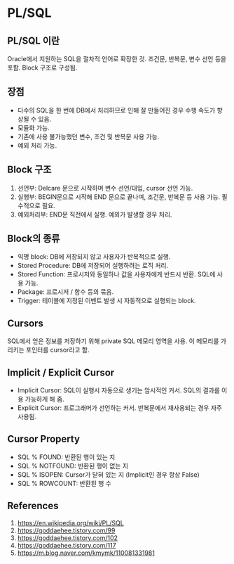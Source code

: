 # PL/SQL

## PL/SQL 이란

Oracle에서 지원하는 SQL을 절차적 언어로 확장한 것. 조건문, 반복문, 변수 선언 등을 포함. Block 구조로 구성됨.

## 장점

- 다수의 SQL을 한 번에 DB에서 처리하므로 인해 잘 만들어진 경우 수행 속도가 향상될 수 있음.
- 모듈화 가능.
- 기존에 사용 불가능했던 변수, 조건 및 반복문 사용 가능.
- 예외 처리 가능.

## Block 구조

1. 선언부: Delcare 문으로 시작하며 변수 선언/대입, cursor 선언 가능.
2. 실행부: BEGIN문으로 시작해 END 문으로 끝나며, 조건문, 반복문 등 사용 가능. 필수적으로 필요.
3. 예외처리부: END문 직전에서 실행. 예외가 발생할 경우 처리.

## Block의 종류

- 익명 block: DB에 저장되지 않고 사용자가 반복적으로 실행.
- Stored Procedure: DB에 저장되어 실행하려는 로직 처리.
- Stored Function: 프로시저와 동일하나 값을 사용자에게 반드시 반환. SQL에 사용 가능.
- Package: 프로시저 / 함수 등의 묶음.
- Trigger: 테이블에 지정된 이벤트 발생 시 자동적으로 실행되는 block.

## Cursors

SQL에서 얻은 정보를 저장하기 위해 private SQL 메모리 영역을 사용. 이 메모리를 가리키는 포인터를 cursor라고 함.

## Implicit / Explicit Cursor

- Implicit Cursor: SQL이 실행시 자동으로 생기는 암시적인 커서. SQL의 결과를 이용 가능하게 해 줌.
- Explicit Cursor: 프로그래머가 선언하는 커서. 반복문에서 재사용되는 경우 자주 사용됨.

## Cursor Property

- SQL % FOUND: 반환된 행이 있는 지
- SQL % NOTFOUND: 반환된 행이 없는 지
- SQL % ISOPEN: Cursor가 닫혀 있는 지 (Implicit인 경우 항상 False)
- SQL % ROWCOUNT: 반환된 행 수

## References

1. https://en.wikipedia.org/wiki/PL/SQL
2. https://goddaehee.tistory.com/99
3. https://goddaehee.tistory.com/102
4. https://goddaehee.tistory.com/117
5. https://m.blog.naver.com/kmymk/110081331981
